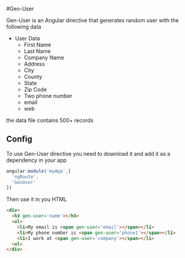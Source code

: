 #Gen-User

Gen-User is an Angular directive that generates random user with the following data

* User Data  
    + First Name
    + Last Name
    + Company Name
    + Address
    + City
    + County
    + State
    + Zip Code
    + Two phone number
    + email
    + web

the data file contains 500+ records

## Config

To use Gen-User directive you need to download it and add it as a dependency in your app

```javascript
angular.module('myApp',[
  'ngRoute',
  'GenUser'
])
```

Then use it in you HTML

```html
<div>
  <h3 gen-user='name'></h3>
  <ul>
    <li>My email is <span gen-user='email'></span></li>
    <li>My phone number is <span gen-user='phone1'></span></li>
    <li>I work at <span gen-user='company'></span></li>
  <ul>
</div>
```
